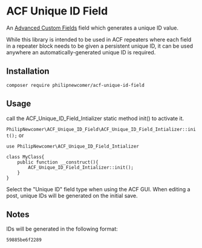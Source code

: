 # ACF Unique ID Field

An [Advanced Custom Fields](https://www.advancedcustomfields.com/) field which generates a unique ID value.

While this library is intended to be used in ACF repeaters where each field in a repeater block needs to be given a persistent unique ID, it can be used anywhere an automatically-generated unique ID is required.

## Installation

```
composer require philipnewcomer/acf-unique-id-field
```

## Usage
call the ACF_Unique_ID_Field_Intializer static method init() to activate it.

`PhilipNewcomer\ACF_Unique_ID_Field\ACF_Unique_ID_Field_Intializer::init();`
or
```
use PhilipNewcomer\ACF_Unique_ID_Field_Intializer

class MyClass{
    public function __construct(){
        ACF_Unique_ID_Field_Intializer::init();
    }
}

```

Select the "Unique ID" field type when using the ACF GUI. When editing a post, unique IDs will be generated on the initial save.

## Notes

IDs will be generated in the following format:
```
59885be6f2289
```
